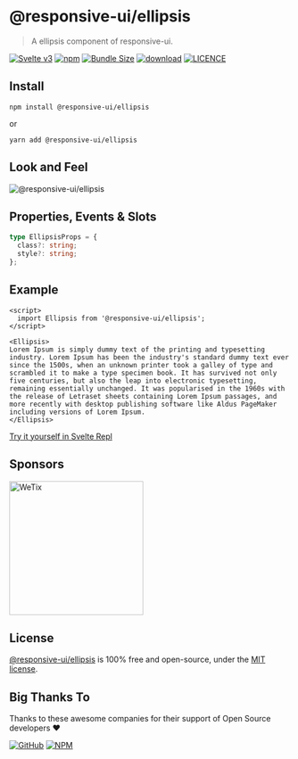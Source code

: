 # @responsive-ui/ellipsis

> A ellipsis component of responsive-ui.

<p>

[![Svelte v3](https://img.shields.io/badge/svelte-v3-orange.svg)](https://svelte.dev)
[![npm](https://img.shields.io/npm/v/@responsive-ui/ellipsis.svg)](https://www.npmjs.com/package/@responsive-ui/ellipsis)
[![Bundle Size](https://badgen.net/bundlephobia/minzip/%40responsive-ui%2Fellipsis)](https://bundlephobia.com/result?p=@responsive-ui/ellipsis)
[![download](https://img.shields.io/npm/dw/@responsive-ui/ellipsis.svg)](https://www.npmjs.com/package/@responsive-ui/ellipsis)
[![LICENCE](https://img.shields.io/github/license/wetix/responsive-ui)](https://github.com/wetix/responsive-ui/blob/master/LICENSE)

</p>

## Install

```console
npm install @responsive-ui/ellipsis
```

or

```console
yarn add @responsive-ui/ellipsis
```

## Look and Feel

<img src="https://user-images.githubusercontent.com/28108597/104025625-e1b24880-51ff-11eb-98eb-a54eaa43f92b.png"
alt="@responsive-ui/ellipsis" />

## Properties, Events & Slots

```ts
type EllipsisProps = {
  class?: string;
  style?: string;
};
```

## Example

```svelte
<script>
  import Ellipsis from '@responsive-ui/ellipsis';
</script>

<Ellipsis>
Lorem Ipsum is simply dummy text of the printing and typesetting industry. Lorem Ipsum has been the industry's standard dummy text ever since the 1500s, when an unknown printer took a galley of type and scrambled it to make a type specimen book. It has survived not only five centuries, but also the leap into electronic typesetting, remaining essentially unchanged. It was popularised in the 1960s with the release of Letraset sheets containing Lorem Ipsum passages, and more recently with desktop publishing software like Aldus PageMaker including versions of Lorem Ipsum.
</Ellipsis>
```

[Try it yourself in Svelte Repl](https://svelte.dev/repl/e5de5e7eb4af4446a590207ab6a70942?version=latest)

## Sponsors

<img src="https://asset.wetix.my/images/logo/wetix.png" alt="WeTix" width="240px">

## License

[@responsive-ui/ellipsis](https://github.com/wetix/responsive-ui/tree/master/components/ellipsis) is 100% free and open-source, under the [MIT license](https://github.com/wetix/responsive-ui/blob/master/LICENSE).

## Big Thanks To

Thanks to these awesome companies for their support of Open Source developers ❤

[![GitHub](https://jstools.dev/img/badges/github.svg)](https://github.com/open-source)
[![NPM](https://jstools.dev/img/badges/npm.svg)](https://www.npmjs.com/)
